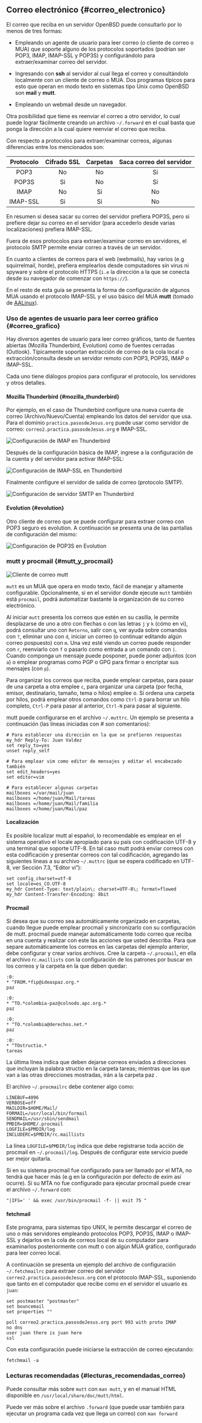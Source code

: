 ## Correo electrónico {#correo_electronico}

El correo que reciba en un servidor OpenBSD puede consultarlo por lo menos de 
tres formas:

- Empleando un agente de usuario para leer correo (o cliente de correo o MUA) 
	que soporte alguno de los protocolos soportados (podrían ser POP3, 
	IMAP, IMAP-SSL y POP3S) y configurándolo para extraer/examinar 
	correo del servidor.

- Ingresando con **ssh** al servidor al cual llega el correo y consultándolo 
	localmente con un cliente de correo o MUA. Dos programas típicos 
	para esto que operan en modo texto en sistemas tipo Unix como OpenBSD 
	son **mail** y **mutt**.

- Empleando un webmail desde un navegador.

Otra posibilidad que tiene es reenviar el correo a otro servidor, lo cual puede 
lograr fácilmente creando un archivo ```~/.forward``` en el cual basta que 
ponga la dirección a la cual quiere reenviar el correo que reciba.

Con respecto a protocolos para extraer/examinar correos, algunas diferencias 
entre los mencionados son:

| Protocolo | Cifrado SSL | Carpetas |Saca correo del servidor |
|:---------:|:-----------:|:--------:|:-----------------------:|
| POP3      | No          | No       | Si                      |
| POP3S     | Si          | No       | Si                      |
| IMAP      | No          | Si       | No                      |
| IMAP-SSL  | Si          | Si       | No                      |

En resumen si desea sacar su correo del servidor prefiera POP3S, pero si 
prefiere dejar su correo en el servidor (para accederlo desde varias 
localizaciones) prefiera IMAP-SSL.

Fuera de esos protocolos para extraer/examinar correo en servidores, el 
protocolo SMTP permite enviar correo a través de un servidor.

En cuanto a clientes de correos para el web (webmails), hay varios 
(e.g squirrelmail, horde), prefiera emplearlos desde computadores sin virus 
ni spyware y sobre el protocolo HTTPS (```i.e``` la dirección a la que se 
conecta desde su navegador de comenzar con ```https://```).

En el resto de esta guía se presenta la forma de configuración de algunos 
MUA usando el protocolo IMAP-SSL y el uso básico del MUA **mutt** (tomado de 
[AALinux](#bibliografia)).

### Uso de agentes de usuario para leer correo gráfico {#correo_grafico}

Hay diversos agentes de usuario para leer correo gráficos, tanto de fuentes 
abiertas (Mozilla Thunderbird, Evolution) como de fuentes cerradas (Outlook). 
Típicamente soportan extracción de correo de la cola local o 
extracción/consulta desde un servidor remoto con POP3, POP3S, IMAP o IMAP-SSL.

Cada uno tiene diálogos propios para configurar el protocolo, los servidores 
y otros detalles.

#### Mozilla Thunderbird {#mozilla_thunderbird}

Por ejemplo, en el caso de Thunderbird configure una nueva cuenta de correo 
(Archivo/Nuevo/Cuenta) empleando los datos del servidor que usa. Para el 
dominio ```practica.pasosdeJesus.org``` puede usar como servidor de correo: 
 ```correo2.practica.pasosdeJesus.org``` e IMAP-SSL.

![Configuración de IMAP en Thunderbird](img/imaps-1-thunderbird.png)

Después de la configuración básica de IMAP, ingrese a la configuración de la 
cuenta y del servidor para activar IMAP-SSL:

![Configuración de IMAP-SSL en Thunderbird](img/imaps-2-thunderbird.png)

Finalmente configure el servidor de salida de correo (protocolo SMTP).

![Configuración de servidor SMTP en Thunderbird](img/imaps-3-thunderbird.png)

#### Evolution {#evolution}

Otro cliente de correo que se puede configurar para extraer correo con POP3 
seguro es evolution. A continuación se presenta una de las pantallas de 
configuración del mismo:

![Configuración de POP3S en Evolution](img/evolution.png)

### mutt y procmail {#mutt_y_procmail}

![Cliente de correo mutt](img/mutt.png)

```mutt``` es un MUA que opera en modo texto, fácil de manejar y altamente 
configurable. Opcionalmente, si en el servidor donde ejecute ```mutt``` también 
está ```procmail```, podrá automatizar bastante la organización de su correo 
electrónico.

Al iniciar ```mutt``` presenta los correos que estén en su casilla, le permite 
desplazarse de uno a otro con flechas o con las letras ```j``` y ```k``` 
(cómo en vi), podrá consultar uno con ```Retorno```, salir con ```q```, 
ver ayuda sobre comandos con ```?```, 
eliminar uno con ```d```, iniciar un correo (o continuar editando algún correo 
pospuesto) con ```m```. 
Una vez esté viendo un correo puede responder con ```r```, 
reenviarlo con ```f``` o pasarlo como entrada a un comando con ```|```. 
Cuando componga un mensaje puede posponer, puede poner adjuntos (con ```a```) 
o emplear programas como PGP o GPG para firmar o encriptar sus mensajes 
(con ```p```).

Para organizar los correos que reciba, puede emplear carpetas, para pasar de 
una carpeta a otra emplee ```c```, para organizar una carpeta (por fecha, 
emisor, destinatario, tamaño, tema o hilos) emplee o. 
Si ordena una carpeta por hilos, podrá emplear otros comandos como ```Ctrl-D``` 
para borrar un hilo completo, ```Ctrl-P``` para pasar al anterior, ```Ctrl-N``` 
para pasar al siguiente.

mutt puede configurarse en el archivo ```~/.muttrc```. Un ejemplo se presenta a 
continuación (las líneas iniciadas con # son comentarios):

```
# Para establecer una dirección en la que se prefieren respuestas
my_hdr Reply-To: Juan Valdez
set reply_to=yes
unset reply_self

# Para emplear vim como editor de mensajes y editar el encabezado también
set edit_headers=yes
set editor=vim

# Para establecer algunas carpetas
mailboxes =/var/mail/juan
mailboxes =/home/juan/Mail/tareas
mailboxes =/home/juan/Mail/familia
mailboxes =/home/juan/Mail/paz
```

#### Localización

Es posible localizar mutt al español, lo recomendable es emplear en el sistema 
operativo el locale apropiado para su país con codificación UTF-8 y una 
terminal que soporte UTF-8. En tal caso mutt podrá enviar correos con esta 
codificación y presentar correos con tal codificación, agregando las siguientes 
líneas a su archivo ```~/.muttrc``` (que se espera codificado en UTF-8, ver 
Sección 7.3, “Editor vi”):

```
set config_charset=utf-8
set locale=es_CO.UTF-8
my_hdr Content-Type: text/plain\; charset=UTF-8\; format=flowed
my_hdr Content-Transfer-Encoding: 8bit
```

#### Procmail

Si desea que su correo sea automáticamente organizado en carpetas, cuando 
llegue puede emplear procmail y sincronizarlo con su configuración de mutt. 
procmail puede manejar automáticamente todo correo que reciba en una cuenta y 
realizar con este las acciones que usted describa. Para que separe 
automáticamente los correos en las carpetas del ejemplo anterior, debe 
configurar y crear varios archivos. Cree la carpeta ```~/.procmail```, en ella 
el archivo r```c.maillists``` con la configuración de los patrones por 
buscar en los correos y la carpeta en la que deben quedar:

```
:0:
* ^FROM.*fip@ideaspaz.org.*
paz

:0:
* ^TO.*colombia-paz@colnodo.apc.org.*
paz

:0:
* ^TO.*colombia@derechos.net.*
paz

:0:
* ^TOstructio.*
tareas
```

La última línea indica que deben dejarse correos enviados a direcciones 
que incluyan la palabra structio en la carpeta tareas; mientras que las 
que van a las otras direcciones mostradas, irán a la carpeta paz .

El archivo ```~/.procmailrc``` debe contener algo como:

```
LINEBUF=4096
VERBOSE=off
MAILDIR=$HOME/Mail/
FORMAIL=/usr/local/bin/formail
SENDMAIL=/usr/sbin/sendmail
PMDIR=$HOME/.procmail
LOGFILE=$PMDIR/log
INCLUDERC=$PMDIR/rc.maillists
```

La línea ```LOGFILE=$PMDIR/log``` indica que debe registrarse toda acción de 
procmail en ```~/.procmail/log```. Después de configurar este servicio 
puede ser mejor quitarla.

Si en su sistema procmail fue configurado para ser llamado por el MTA, no 
tendrá que hacer más (e.g en la configuración por defecto de exim así ocurre). 
Si su MTA no fue configurado para ejecutar procmail puede crear el archivo 
 ```~/.forward``` con:

```
"|IFS=' ' && exec /usr/bin/procmail -f- || exit 75 "
```

#### fetchmail

Este programa, para sistemas tipo UNIX, le permite descargar el correo de uno 
o más servidores empleando protocolos POP3, POP3S, IMAP o IMAP-SSL y dejarlos 
en la cola de correos local de su computador para examinarlos posteriormente 
con mutt o con algún MUA gráfico, configurado para leer correo local.

A continuación se presenta un ejemplo del archivo de configuración 
 ```~/.fetchmailrc``` para extraer correo del servidor 
 ```correo2.practica.pasosdeJesus.org``` con el protocolo IMAP-SSL, suponiendo 
que tanto en el computador que recibe como en el servidor el usuario es 
 ```juan```:

```
set postmaster "postmaster"
set bouncemail
set properties ""

poll correo2.practica.pasosdeJesus.org port 993 with proto IMAP 
no dns
user juan there is juan here 
ssl
```
			  
Con esta configuración puede iniciarse la extracción de correo ejecutando:

```
fetchmail -a
```
			  
### Lecturas recomendadas {#lecturas_recomendadas_correo}

Puede consultar más sobre ```mutt``` con ```man mutt```, y en el manual HTML 
disponible en ```/usr/local/share/doc/mutt/html```.

Puede ver más sobre el archivo ```.forward``` (que puede usar también para 
ejecutar un programa cada vez que llega un correo) con ```man forward```


